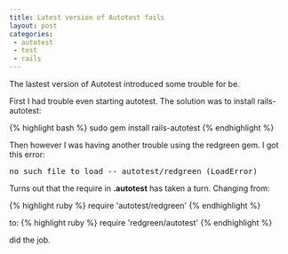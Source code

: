 ```yaml
---
title: Latest version of Autotest fails
layout: post
categories:
 - autotest
 - test
 - rails
---
```


The lastest version of Autotest introduced some trouble for be.

First I had trouble even starting autotest. The solution was to
install rails-autotest:

{% highlight bash %}
sudo gem install rails-autotest
{% endhighlight %}

Then however I was having another trouble using the redgreen gem. I
got this error:
<pre>no such file to load -- autotest/redgreen (LoadError)</pre>

Turns out that the require in **.autotest** has taken a turn. Changing from:

{% highlight ruby %}
require 'autotest/redgreen'
{% endhighlight %}

to:
{% highlight ruby %}
require 'redgreen/autotest'
{% endhighlight %}

did the job.
